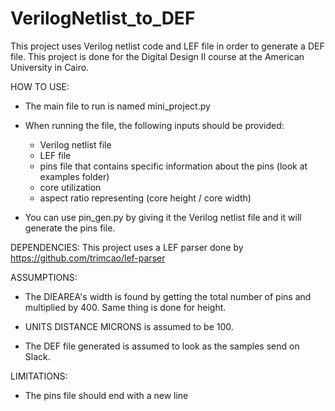 # VerilogNetlist_to_DEF
This project uses Verilog netlist code and LEF file in order to generate a DEF file. This project is done for the Digital Design II course at the American University in Cairo.

HOW TO USE:
- The main file to run is named mini_project.py

- When running the file, the following inputs should be provided:
	- Verilog netlist file
	- LEF file
	- pins file that contains specific information about the pins (look at examples folder)
	- core utilization
	- aspect ratio representing (core height / core width)
- You can use pin_gen.py by giving it the Verilog netlist file and it will generate the pins file.

DEPENDENCIES:
This project uses a LEF parser done by https://github.com/trimcao/lef-parser

ASSUMPTIONS:
- The DIEAREA's width is found by getting the total number of pins and multiplied by 400. Same thing is done for height.

- UNITS DISTANCE MICRONS is assumed to be 100.

- The DEF file generated is assumed to look as the samples send on Slack.

LIMITATIONS:
- The pins file should end with a new line
